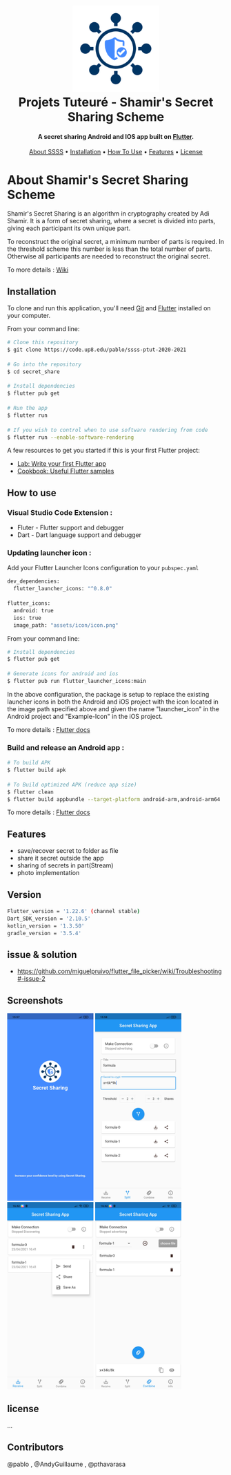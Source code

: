 <div align="center">
  <h1>
    <br>
    <a href=""><img src="secret_share/lib/assets/images/logo.png" alt="Markdownify" width="200"></a>
    <br>
    Projets Tuteuré - Shamir's Secret Sharing Scheme
    <br>
  </h1>
</div>

<div align="center"><h4>A secret sharing Android and IOS app built on <a href="https://flutter.dev/" target="_blank">Flutter</a>.</h4></div>

<div align="center">
  <a href="#about-shamirs-secret-sharing-scheme">About SSSS</a> •
  <a href="#installation">Installation</a> •
  <a href="#how-to-use">How To Use</a> •
  <a href="#features">Features</a> •
  <a href="#license">License</a>
</div>


# About Shamir's Secret Sharing Scheme

Shamir's Secret Sharing is an algorithm in cryptography created by Adi Shamir. It is a form of secret sharing, where a secret is divided into parts, giving each participant its own unique part.

To reconstruct the original secret, a minimum number of parts is required. In the threshold scheme this number is less than the total number of parts. Otherwise all participants are needed to reconstruct the original secret.

To more details : [Wiki](https://en.wikipedia.org/wiki/Shamir%27s_Secret_Sharing)

## Installation

To clone and run this application, you'll need [Git](https://git-scm.com) and [Flutter](https://flutter.dev/docs/get-started/install/) installed on your computer. 

From your command line:

```bash
# Clone this repository
$ git clone https://code.up8.edu/pablo/ssss-ptut-2020-2021

# Go into the repository
$ cd secret_share

# Install dependencies
$ flutter pub get

# Run the app
$ flutter run

# If you wish to control when to use software rendering from code
$ flutter run --enable-software-rendering
```

A few resources to get you started if this is your first Flutter project:

- [Lab: Write your first Flutter app](https://flutter.dev/docs/get-started/codelab)
- [Cookbook: Useful Flutter samples](https://flutter.dev/docs/cookbook)

## How to use

### Visual Studio Code Extension : 
- Fluter - Flutter support and debugger
- Dart - Dart language support and debugger

### Updating launcher icon :

Add your Flutter Launcher Icons configuration to your `pubspec.yaml`
```bash
dev_dependencies:
  flutter_launcher_icons: "^0.8.0"

flutter_icons:
  android: true
  ios: true
  image_path: "assets/icon/icon.png"
```
From your command line:
```bash
# Install dependencies
$ flutter pub get

# Generate icons for android and ios
$ flutter pub run flutter_launcher_icons:main
```
In the above configuration, the package is setup to replace the existing launcher icons in both the Android and iOS project with the icon located in the image path specified above and given the name "launcher_icon" in the Android project and "Example-Icon" in the iOS project.

To more details : [Flutter docs](https://pub.dev/packages/flutter_launcher_icons)

### Build and release an Android app : 

```bash
# To build APK
$ flutter build apk

# To Build optimized APK (reduce app size)
$ flutter clean
$ flutter build appbundle --target-platform android-arm,android-arm64
```
To more details : [Flutter docs](https://flutter.dev/docs/deployment/android)

## Features

- save/recover secret to folder as file
- share it secret outside the app
- sharing of secrets in part(Stream)
- photo implementation

## Version

```bash
Flutter_version = '1.22.6' (channel stable)
Dart_SDK_version = '2.10.5'
kotlin_version = '1.3.50'
gradle_version = '3.5.4'
```

## issue & solution

- https://github.com/miguelpruivo/flutter_file_picker/wiki/Troubleshooting#-issue-2

## Screenshots
<a href="ScreenShots/0.jpg"><img src="ScreenShots/0.jpg" alt="Markdownify" width="200"></a>
<a href="ScreenShots/1.jpg"><img src="ScreenShots/1.jpg" alt="Markdownify" width="200"></a>
<a href="ScreenShots/2.jpg"><img src="ScreenShots/2.jpg" alt="Markdownify" width="200"></a>
<a href="ScreenShots/3.jpg"><img src="ScreenShots/3.jpg" alt="Markdownify" width="200"></a>

## license

...

## Contributors

@pablo , @AndyGuillaume , @pthavarasa
